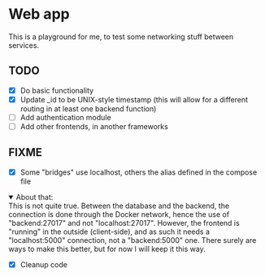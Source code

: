 # Web app

This is a playground for me, to test some networking stuff between services.

## TODO

- [x] Do basic functionality
- [x] Update _id to be UNIX-style timestamp (this will allow for a different
  routing in at least one backend function)
- [ ] Add authentication module
- [ ] Add other frontends, in another frameworks

## FIXME

- [x] Some "bridges" use localhost, others the alias defined in the compose file

<details open>
<summary>About that:</summary>
This is not quite true. Between the database and the backend, the connection is
done through the Docker network, hence the use of "backend:27017" and not
"localhost:27017". However, the frontend is "running" in the outside
(client-side), and as such it needs a "localhost:5000" connection, not a
"backend:5000" one. There surely are ways to make this better, but for now I
will keep it this way.
</details>

- [x] Cleanup code